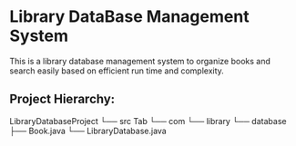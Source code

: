# Library DataBase Management System

This is a library database management system to organize books and search easily based on efficient run time and complexity.

## Project Hierarchy:


LibraryDatabaseProject
 └── src
        Tab └── com
         └── library
            └── database
                ├── Book.java
                └── LibraryDatabase.java

